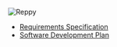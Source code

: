 ![Reppy](https://github.com/myamagu1/CMSI402/blob/master/resources/reppy-poster-1.png)

- [Requirements Specification](docs/Requirements_Specification.md)
- [Software Development Plan](docs/Software_Development_Plan.md)
